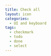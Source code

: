 ```yaml
---
title: Check all
layout: icon
categories:
  - UI and keyboard
tags:
  - checkmark
  - todo
  - done
  - select
---
```

